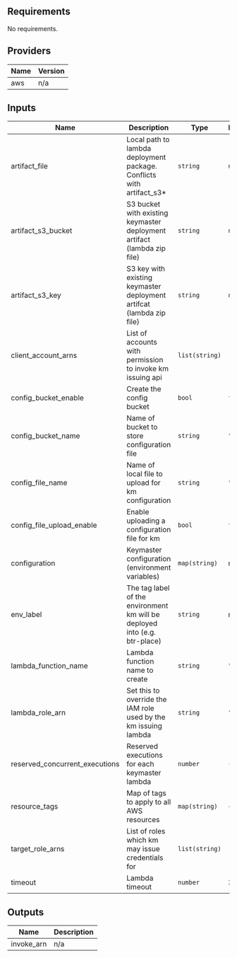 ## Requirements

No requirements.

## Providers

| Name | Version |
|------|---------|
| aws | n/a |

## Inputs

| Name | Description | Type | Default | Required |
|------|-------------|------|---------|:--------:|
| artifact\_file | Local path to lambda deployment package. Conflicts with artifact\_s3\* | `string` | `null` | no |
| artifact\_s3\_bucket | S3 bucket with existing keymaster deployment artifact (lambda zip file) | `string` | `null` | no |
| artifact\_s3\_key | S3 key with existing keymaster deployment artifcat (lambda zip file) | `string` | `null` | no |
| client\_account\_arns | List of accounts with permission to invoke km issuing api | `list(string)` | `[]` | no |
| config\_bucket\_enable | Create the config bucket | `bool` | `false` | no |
| config\_bucket\_name | Name of bucket to store configuration file | `string` | `""` | no |
| config\_file\_name | Name of local file to upload for km configuration | `string` | `""` | no |
| config\_file\_upload\_enable | Enable uploading a configuration file for km | `bool` | `false` | no |
| configuration | Keymaster configuration (environment variables) | `map(string)` | n/a | yes |
| env\_label | The tag label of the environment km will be deployed into (e.g. btr-place) | `string` | n/a | yes |
| lambda\_function\_name | Lambda function name to create | `string` | `""` | no |
| lambda\_role\_arn | Set this to override the IAM role used by the km issuing lambda | `string` | `""` | no |
| reserved\_concurrent\_executions | Reserved executions for each keymaster lambda | `number` | `-1` | no |
| resource\_tags | Map of tags to apply to all AWS resources | `map(string)` | `{}` | no |
| target\_role\_arns | List of roles which km may issue credentials for | `list(string)` | `[]` | no |
| timeout | Lambda timeout | `number` | `30` | no |

## Outputs

| Name | Description |
|------|-------------|
| invoke\_arn | n/a |

